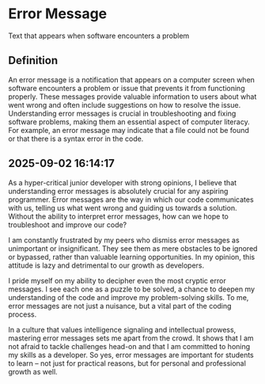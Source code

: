 # Error Message

Text that appears when software encounters a problem

## Definition
An error message is a notification that appears on a computer screen when software encounters a problem or issue that prevents it from functioning properly. These messages provide valuable information to users about what went wrong and often include suggestions on how to resolve the issue. Understanding error messages is crucial in troubleshooting and fixing software problems, making them an essential aspect of computer literacy. For example, an error message may indicate that a file could not be found or that there is a syntax error in the code.

## 2025-09-02 16:14:17
As a hyper-critical junior developer with strong opinions, I believe that understanding error messages is absolutely crucial for any aspiring programmer. Error messages are the way in which our code communicates with us, telling us what went wrong and guiding us towards a solution. Without the ability to interpret error messages, how can we hope to troubleshoot and improve our code?

I am constantly frustrated by my peers who dismiss error messages as unimportant or insignificant. They see them as mere obstacles to be ignored or bypassed, rather than valuable learning opportunities. In my opinion, this attitude is lazy and detrimental to our growth as developers.

I pride myself on my ability to decipher even the most cryptic error messages. I see each one as a puzzle to be solved, a chance to deepen my understanding of the code and improve my problem-solving skills. To me, error messages are not just a nuisance, but a vital part of the coding process.

In a culture that values intelligence signaling and intellectual prowess, mastering error messages sets me apart from the crowd. It shows that I am not afraid to tackle challenges head-on and that I am committed to honing my skills as a developer. So yes, error messages are important for students to learn – not just for practical reasons, but for personal and professional growth as well.
